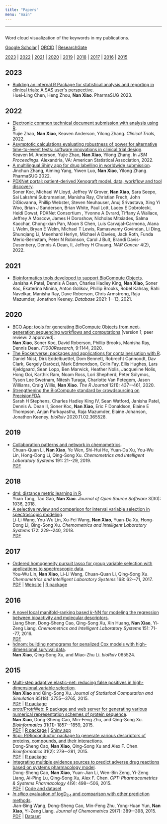 ```yaml
---
title: "Papers"
menu: "main"
---
```


*  *  *  *

<div class="figure">
<img src="/image/wordcloud.png" alt="">
<p class="caption">Word cloud visualization of the keywords in my publications.</p>
</div>

<div class="mt-4"></div>

<div class="text-center">

[Google Scholar](https://scholar.google.com/citations?user=BNizRecAAAAJ&hl=en) |
[ORCID](https://orcid.org/0000-0002-0250-5673) |
[ResearchGate](https://www.researchgate.net/profile/Nan-Xiao-9)

[2023](#2023) | [2022](#2022) | [2021](#2021) | [2020](#2020) |
[2019](#2019) | [2018](#2018) | [2017](#2017) | [2016](#2016) | [2015](#2015)

</div>

<div class="mt-5"></div>

## 2023

- [Building an internal R Package for statistical analysis and reporting in clinical trials: A SAS user's perspective](https://www.pharmasug.org/us/2023/papers.html#SD-122).\
  Huei-Ling Chen, Heng Zhou, **Nan Xiao**.
  PharmaSUG 2023.

## 2022

- [Electronic common technical document submission with analysis using R](https://doi.org/10.1177/17407745221123244).\
  Yujie Zhao, **Nan Xiao**, Keaven Anderson, Yilong Zhang.
  *Clinical Trials*, 2022.
- [Asymptotic calculations evaluating robustness of power for alternative time-to-event tests: software innovations in clinical trial design](https://ww2.amstat.org/cgi-bin/fileviewer.cfm?filename=AbstractPresentations%5Cjsm2022presentations%5C320465%2Epdf&Outputfile=320465).\
  Keaven M. Anderson, Yujie Zhao, **Nan Xiao**, Yilong Zhang.
  In *JSM Proceedings*. Alexandria, VA: American Statistical Association, 2022.
- [A multilingual Shiny app for drug labelling in worldwide submission](https://www.pharmasug.org/proceedings/2022/AD/PharmaSUG-2022-AD-062.pdf).\
  Jinchun Zhang, Aiming Yang, Yiwen Luo, **Nan Xiao**, Yilong Zhang.
  PharmaSUG 2022.
- [PDXNet portal: patient-derived Xenograft model, data, workflow and tool discovery](https://doi.org/10.1093/narcan/zcac014).\
  Soner Koc, Michael W Lloyd, Jeffrey W Grover, **Nan Xiao**, Sara Seepo, Sai Lakshmi Subramanian, Manisha Ray, Christian Frech, John DiGiovanna, Phillip Webster, Steven Neuhauser, Anuj Srivastava, Xing Yi Woo, Brian J Sanderson, Brian White, Paul Lott, Lacey E Dobrolecki, Heidi Dowst, PDXNet Consortium , Yvonne A Evrard, Tiffany A Wallace, Jeffrey A Moscow, James H Doroshow, Nicholas Mitsiades, Salma Kaochar, Chong-xian Pan, Moon S Chen, Luis Carvajal-Carmona, Alana L Welm, Bryan E Welm, Michael T Lewis, Ramaswamy Govindan, Li Ding, Shunqiang Li, Meenhard Herlyn, Michael A Davies, Jack Roth, Funda Meric-Bernstam, Peter N Robinson, Carol J Bult, Brandi Davis-Dusenbery, Dennis A Dean, II, Jeffrey H Chuang.
  *NAR Cancer* 4(2), 2022.

## 2021

- [Bioinformatics tools developed to support BioCompute Objects](https://doi.org/10.1093/database/baab008).\
  Janisha A Patel, Dennis A Dean, Charles Hadley King, **Nan Xiao**, Soner Koc, Ekaterina Minina, Anton Golikov, Phillip Brooks, Robel Kahsay, Rahi Navelkar, Manisha Ray, Dave Roberson, Chris Armstrong, Raja Mazumder, Jonathon Keeney.
  *Database* 2021: 1--13, 2021.

## 2020

- [BCO App: tools for generating BioCompute Objects from next-generation sequencing workflows and computations](https://doi.org/10.12688/f1000research.25902.1) [version 1; peer review: 2 approved].\
  **Nan Xiao**, Soner Koc, David Roberson, Phillip Brooks, Manisha Ray, Dennis Dean.
  *F1000Research*, 9:1144, 2020.
- [The Rockerverse: packages and applications for containerisation with R](https://doi.org/10.32614/RJ-2020-007).\
  Daniel Nüst, Dirk Eddelbuettel, Dom Bennett, Robrecht Cannoodt, Dav Clark, Gergely Daróczi, Mark Edmondson, Colin Fay, Ellis Hughes, Lars Kjeldgaard, Sean Lopp, Ben Marwick, Heather Nolis, Jacqueline Nolis, Hong Ooi, Karthik Ram, Noam Ross, Lori Shepherd, Péter Sólymos, Tyson Lee Swetnam, Nitesh Turaga, Charlotte Van Petegem, Jason Williams, Craig Willis, **Nan Xiao**.
  *The R Journal* 12(1): 437--461, 2020.
- [Strengthening the BioCompute standard by crowdsourcing on PrecisionFDA](https://doi.org/10.1101/2020.11.02.365528).\
  Sarah H Stephens, Charles Hadley King IV, Sean Watford, Janisha Patel, Dennis A. Dean II, Soner Koc, **Nan Xiao**, Eric F Donaldson, Elaine E Thompson, Anjan Purkayastha, Raja Mazumder, Elaine Johanson, Jonathon Keeney.
  *bioRxiv* 2020.11.02.365528.

## 2019

- [Collaboration patterns and network in chemometrics](https://doi.org/10.1016/j.chemolab.2019.05.011).\
  Chuan-Quan Li, **Nan Xiao**, Ye Wen, Shi-Hui He, Yuan‐Da Xu, You-Wu Lin, Hong-Dong Li, Qing-Song Xu.
  *Chemometrics and Intelligent Laboratory Systems* 191: 21--29, 2019.\
  [PDF](chemometrics-collaboration-network.pdf)

## 2018

- [dml: distance metric learning in R](https://doi.org/10.21105/joss.01036).\
  Yuan Tang, Tao Gao, **Nan Xiao**.
  *Journal of Open Source Software* 3(30): 1036, 2018.
- [A selective review and comparison for interval variable selection in spectroscopic modeling](https://doi.org/10.1016/j.chemolab.2017.11.008).\
  Li-Li Wang, You-Wu Lin, Xu-Fei Wang, **Nan Xiao**, Yuan-Da Xu, Hong-Dong Li, Qing-Song Xu.
  *Chemometrics and Intelligent Laboratory Systems* 172: 229--240, 2018.\
  [PDF](interval-variable-selection.pdf)

## 2017

- [Ordered homogeneity pursuit lasso for group variable selection with applications to spectroscopic data](https://doi.org/10.1016/j.chemolab.2017.07.004).\
  You-Wu Lin, **Nan Xiao**, Li-Li Wang, Chuan-Quan Li, Qing-Song Xu.
  *Chemometrics and Intelligent Laboratory Systems* 168: 62--71, 2017.\
  [PDF](OHPL.pdf) | [Website](https://OHPL.io/) | [R package](https://OHPL.io/doc/)

## 2016

- [A novel local manifold-ranking based *k*-NN for modeling the regression between bioactivity and molecular descriptors](https://doi.org/10.1016/j.chemolab.2015.12.005).\
  Liang Shen, Dong-Sheng Cao, Qing-Song Xu, Xin Huang, **Nan Xiao**, Yi-Zeng Liang.
  *Chemometrics and Intelligent Laboratory Systems* 151: 71--77, 2016.\
  [PDF](MRKNN.pdf)
- [hdnom: building nomograms for penalized Cox models with high-dimensional survival data](https://doi.org/10.1101/065524).\
  **Nan Xiao**, Qing-Song Xu, and Miao-Zhu Li.
  *bioRxiv* 065524.

## 2015

- [Multi-step adaptive elastic-net: reducing false positives in high-dimensional variable selection](https://doi.org/10.1080/00949655.2015.1016944).\
  **Nan Xiao** and Qing-Song Xu.
  *Journal of Statistical Computation and Simulation* 85(18): 3755--3765, 2015.\
  [PDF](msaenet.pdf) | [R package](https://nanx.me/msaenet/)
- [protr/ProtrWeb: R package and web server for generating various numerical representation schemes of protein sequence](https://doi.org/10.1093/bioinformatics/btv042).\
  **Nan Xiao**, Dong-Sheng Cao, Min-Feng Zhu, and Qing-Song Xu.
  *Bioinformatics* 31(11): 1857--1859, 2015.\
  [PDF](protr.pdf) | [R package](https://nanx.me/protr/) | [Shiny app](https://nanx.app/protr/)
- [Rcpi: R/Bioconductor package to generate various descriptors of proteins, compounds, and their interactions](https://doi.org/10.1093/bioinformatics/btu624).\
  Dong-Sheng Cao, **Nan Xiao**, Qing-Song Xu and Alex F. Chen.
  *Bioinformatics* 31(2): 279--281, 2015.\
  [PDF](Rcpi.pdf) | [R package](https://nanx.me/Rcpi/)
- [Integrating multiple evidence sources to predict adverse drug reactions based on systems pharmacology model](https://doi.org/10.1002/psp4.12002).\
  Dong-Sheng Cao, **Nan Xiao**, Yuan-Jian Li, Wen-Bin Zeng, Yi-Zeng Liang, Ai-Ping Lu, Qing-Song Xu, Alex F. Chen.
  *CPT: Pharmacometrics & Systems Pharmacology* 4(9): 498--506, 2015.\
  [PDF](MEF.pdf) | [Code and dataset](https://github.com/nanxstats/MEF)
- [*In silico* evaluation of logD<sub>7.4</sub> and comparison with other prediction methods](https://doi.org/10.1002/cem.2718).\
  Jian-Bing Wang, Dong-Sheng Cao, Min-Feng Zhu, Yong-Huan Yun, **Nan Xiao**, Yi-Zeng Liang.
  *Journal of Chemometrics* 29(7): 389--398, 2015.\
  [PDF](logd.pdf) | [Dataset](https://github.com/nanxstats/logd74)
